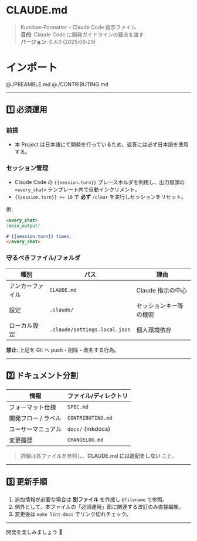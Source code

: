 # CLAUDE.md

> Kumihan‑Formatter – Claude Code 指示ファイル\
> **目的**: Claude Code に開発ガイドラインの要点を渡す\
> **バージョン**: 0.4.0 (2025‑06‑29)

# インポート
@./PREAMBLE.md  &#x20;
@./CONTRIBUTING.md

---

## 1️⃣ 必須運用

### 前提

- 本 Project は日本語にて開発を行っているため、返答には必ず日本語を使用する。

### セッション管理

- Claude Code の `{{session.turn}}` プレースホルダを利用し、出力冒頭の `<every_chat>` テンプレート内で自動インクリメント。
- `{{session.turn}} >= 10` で **必ず** `/clear` を実行しセッションをリセット。

例:

```markdown
<every_chat>
[main_output]

# {{session.turn}} times.
</every_chat>
```

### 守るべきファイル/フォルダ

| 種別       | パス                            | 理由           |
| -------- | ----------------------------- | ------------ |
| アンカーファイル | `CLAUDE.md`                   | Claude 指示の中心 |
| 設定       | `.claude/`                    | セッションキー等の機密  |
| ローカル設定   | `.claude/settings.local.json` | 個人環境依存       |

**禁止**: 上記を Git へ push・削除・改名する行為。

---

## 2️⃣ ドキュメント分割

| 情報          | ファイル/ディレクトリ       |
| ----------- | ----------------- |
| フォーマット仕様    | `SPEC.md`         |
| 開発フロー / ラベル | `CONTRIBUTING.md` |
| ユーザーマニュアル   | `docs/` (mkdocs)  |
| 変更履歴        | `CHANGELOG.md`    |

> 詳細は各ファイルを参照し、**CLAUDE.md には追記をしない** こと。

---

## 3️⃣ 更新手順

1. 追加情報が必要な場合は **別ファイル** を作成し `@filename` で参照。
2. 例外として、本ファイルの「必須運用」節に関連する改訂のみ直接編集。
3. 変更後は `make lint-docs` でリンク切れチェック。

---

開発を楽しみましょう 🎉

